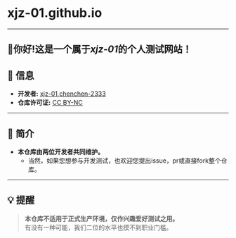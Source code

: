 # xjz-01.github.io
-----
**👋你好!这是一个属于*xjz-01*的个人测试网站！**
---

## 📌 信息
- **开发者:** [xjz-01](https://github.com/xjz-01),[chenchen-2333](https://github.com/chenchen-2333)
- **仓库许可证:** [CC BY-NC](https://creativecommons.org/licenses/by-nc/4.0/)  

---

## 🌟 简介
- **本仓库由两位开发者共同维护。**
   - 当然，如果您想参与开发测试，也欢迎您提出issue，pr或直接fork整个仓库。 
---

## 💡 提醒
> **本仓库不适用于正式生产环境，仅作兴趣爱好测试之用。**  
> 有没有一种可能，我们二位的水平也摸不到职业门槛。

